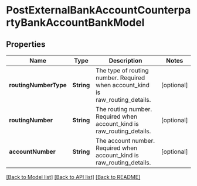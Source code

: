 # PostExternalBankAccountCounterpartyBankAccountBankModel

## Properties
Name | Type | Description | Notes
------------ | ------------- | ------------- | -------------
**routingNumberType** | **String** | The type of routing number. Required when account_kind is raw_routing_details. | [optional] 
**routingNumber** | **String** | The routing number. Required when account_kind is raw_routing_details. | [optional] 
**accountNumber** | **String** | The account number. Required when account_kind is raw_routing_details. | [optional] 

[[Back to Model list]](../README.md#documentation-for-models) [[Back to API list]](../README.md#documentation-for-api-endpoints) [[Back to README]](../README.md)


